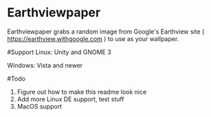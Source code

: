 # Earthviewpaper
Earthviewpaper grabs a random image from Google's Earthview site ( https://earthview.withgoogle.com ) to use as your wallpaper.

#Support
Linux: Unity and GNOME 3

Windows: Vista and newer

#Todo
1. Figure out how to make this readme look nice
2. Add more Linux DE support, test stuff
3. MacOS support
